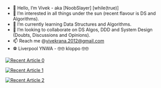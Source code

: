- 👋 Hello, I’m Vivek - aka [NoobSlayer] [while(true)]
- 👀 I’m interested in all things under the sun (recent flavour is DS and Algorithms).
- 🌱 I’m currently learning Data Structures and Algorithms.
- 💞️ I’m looking to collaborate on DS Algos, DDD and System Design (Doubts, Discussions and Opinions).
- 📫 Reach me @vivekrana.2012@gmail.com
- :soccer: Liverpool YNWA - :nerd_face::nerd_face: kloppo :nerd_face::nerd_face:

<a target="_blank" href="https://github-readme-medium-recent-article.vercel.app/medium/@vivekrana-2012/2"><img src="https://github-readme-medium-recent-article.vercel.app/medium/@vivekrana-2012/2" alt="Recent Article 0">

<a target="_blank" href="https://github-readme-medium-recent-article.vercel.app/medium/@vivekrana-2012/1"><img src="https://github-readme-medium-recent-article.vercel.app/medium/@vivekrana-2012/1" alt="Recent Article 1">
  
<a target="_blank" href="https://github-readme-medium-recent-article.vercel.app/medium/@vivekrana-2012/0"><img src="https://github-readme-medium-recent-article.vercel.app/medium/@vivekrana-2012/0" alt="Recent Article 2">
  
<!---
vivekrana2012/vivekrana2012 is a ✨ special ✨ repository because its `README.md` (this file) appears on your GitHub profile.
You can click the Preview link to take a look at your changes.
--->
